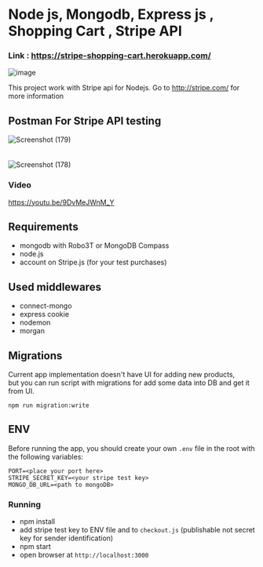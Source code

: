 # Node js, Mongodb, Express js , Shopping Cart , Stripe API

### Link : https://stripe-shopping-cart.herokuapp.com/


![image](https://user-images.githubusercontent.com/28437795/124288418-d3633a80-db59-11eb-8ecd-f01dba239fb7.png)

This project work with Stripe api for Nodejs. Go to http://stripe.com/ for more information

## Postman For Stripe API testing
![Screenshot (179)](https://user-images.githubusercontent.com/52134154/134818013-23235143-6608-4864-b3d0-227fd4828942.png)<br><br><br>
![Screenshot (178)](https://user-images.githubusercontent.com/52134154/134818016-b08c9931-5244-4351-8f82-1467d9172293.png)

### Video 
https://youtu.be/9DvMeJWnM_Y

## Requirements
- mongodb with Robo3T or MongoDB Compass
- node.js
- account on Stripe.js (for your test purchases)

## Used middlewares
- connect-mongo
- express cookie
- nodemon
- morgan

## Migrations
Current app implementation doesn't have UI for adding new products, <br/>
but you can run script with migrations for add some data into DB and get it from UI.

````npm
npm run migration:write
````

## ENV
 Before running the app, you should create your own `.env` file in the root with the following variables:
```dotenv
PORT=<place your port here>
STRIPE_SECRET_KEY=<your stripe test key>
MONGO_DB_URL=<path to mongoDB>
```

 ### Running
  * npm install
  * add stripe test key to ENV file and to `checkout.js` (publishable not secret key for sender identification)
  * npm start
  * open browser at `http://localhost:3000`
